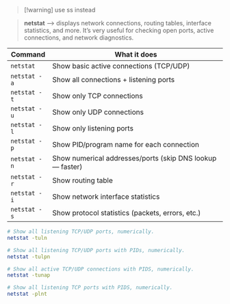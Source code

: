 > [!warning] use ss instead

> **netstat** --> displays network connections, routing tables, interface statistics, and more. It’s very useful for checking open ports, active connections, and network diagnostics.

| Command      | What it does                                              |
| ------------ | --------------------------------------------------------- |
| `netstat`    | Show basic active connections (TCP/UDP)                   |
| `netstat -a` | Show all connections + listening ports                    |
| `netstat -t` | Show only TCP connections                                 |
| `netstat -u` | Show only UDP connections                                 |
| `netstat -l` | Show only listening ports                                 |
| `netstat -p` | Show PID/program name for each connection                 |
| `netstat -n` | Show numerical addresses/ports (skip DNS lookup — faster) |
| `netstat -r` | Show routing table                                        |
| `netstat -i` | Show network interface statistics                         |
| `netstat -s` | Show protocol statistics (packets, errors, etc.)          |

```bash
# Show all listening TCP/UDP ports, numerically.
netstat -tuln

# Show all listening TCP/UDP ports with PIDs, numerically.
netstat -tulpn

# Show all active TCP/UDP connections with PIDS, numerically.
netstat -tunap

# Show all listening TCP ports with PIDS, numerically.
netstat -plnt
```
